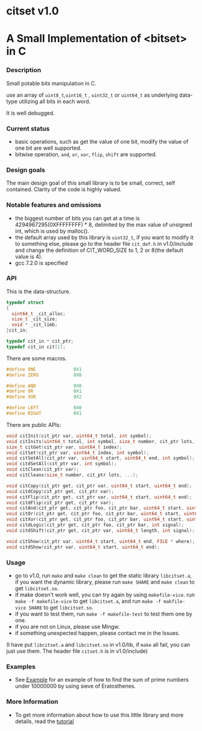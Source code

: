 # citset v1.0

# A Small Implementation of &lt;bitset> in C

### Description

Small potable bits manipulation in C.

use an array of `uint8_t`,`uint16_t` , `uint32_t` or `uint64_t` as underlying data-type utilizing all bits in each word.

It is well debugged.

### Current status 

- basic operations, such as get the value of one bit, modify the value of one bit are well supported.
- bitwise operation, `and`, `or`, `xor`, `flip`, `shift` are supported.

### Design goals 

The main design goal of this small library is to be small, correct, self contained. Clarity of the code is highly valued.

### Notable features and omissions

- the biggest number of bits you can get at a time is 4294967295(0XFFFFFFFF) * 8, delimited by the max value of unsigned int, which is used by malloc().
- the default array used by this library is `uint32_t`, if you want to modify it to something else, please go to the header file `cit_def.h` in v1.0/include and change the definition of CIT_WORD_SIZE to 1, 2 or 8(the default value is 4).
- gcc 7.2.0 is specified

### API

This is the data-structure.
```C
typedef struct
{
  uint64_t _cit_alloc;
  size_t _cit_size;
  void * _cit_limb;
}cit_in;

typedef cit_in * cit_ptr;
typedef cit_in cit[1];
```
There are some macros.
```C
#define ONE              0X1
#define ZERO             0X0

#define AND              0X0
#define OR               0X1
#define XOR              0X2

#define LEFT             0X0
#define RIGHT            0X1
```
There are public APIs:
```C
void citInit(cit_ptr var, uint64_t total, int symbol);
void citInits(uint64_t total, int symbol, size_t number, cit_ptr lots, ...);
size_t citGet(cit_ptr var, uint64_t index);
void citSet(cit_ptr var, uint64_t index, int symbol);
void citSetAll(cit_ptr var, uint64_t start, uint64_t end, int symbol);
void citdSetAll(cit_ptr var, int symbol);
void citClean(cit_ptr var);
void citCleans(size_t number, cit_ptr lots, ...);

void citCopy(cit_ptr get, cit_ptr var, uint64_t start, uint64_t end);
void citdCopy(cit_ptr get, cit_ptr var);
void citFlip(cit_ptr get, cit_ptr var, uint64_t start, uint64_t end);
void citdFlip(cit_ptr get, cit_ptr var);
void citAnd(cit_ptr get, cit_ptr foo, cit_ptr bar, uint64_t start, uint64_t end);
void citOr(cit_ptr get, cit_ptr foo, cit_ptr bar, uint64_t start, uint64_t end);
void citXor(cit_ptr get, cit_ptr foo, cit_ptr bar, uint64_t start, uint64_t end);
void citdLogic(cit_ptr get, cit_ptr foo, cit_ptr bar, int signal);
void citdShift(cit_ptr get, cit_ptr var, uint64_t length, int signal);

void citShow(cit_ptr var, uint64_t start, uint64_t end, FILE * where);
void citdShow(cit_ptr var, uint64_t start, uint64_t end);
```

### Usage

- go to v1.0, run `make` and `make clean` to get the static library `libcitset.a`, if you want the dynamic library, please run `make SHARE` and `make clean` to get `libcitset.so`. 
- if make doesn't work well, you can try again by using `makefile-vice`. run `make -f makefile-vice` to get `libcitset.a`, and run `make -f makfile-vice SHARE` to get `libcitset.so`.
- if you want to test them, run `make -f makefile-test` to test them one by one.
- if you are not on Linux, please use Mingw.
- if something unexpected happen, please contact me in the Issues.

(I have put `libcitset.a` and `libcitset.so` in v1.0/lib, if `make` all fail, you can just use them. The header file `citset.h` is in v1.0/include)
### Examples 
- See [Example](https://github.com/include-yy/citset/tree/master/Example) for an example of how to find the sum of prime numbers under 10000000 by using sieve of Eratosthenes.

### More Information
- To get more information about how to use this little library and more details, read the [tutorial](https://github.com/include-yy/citset/blob/master/tutorial.md)
